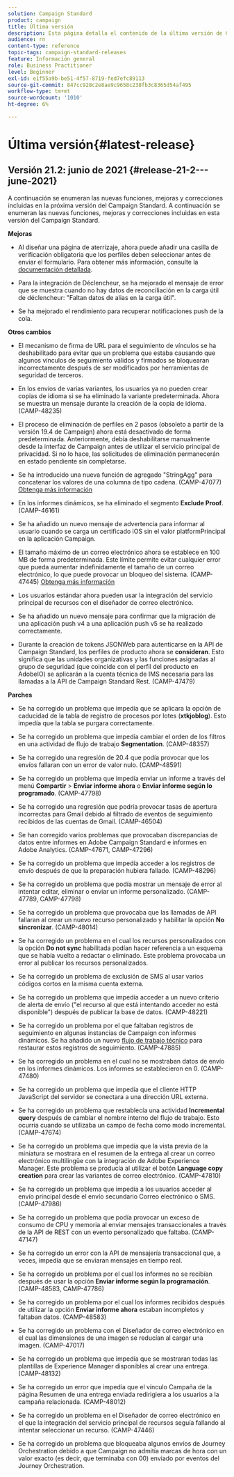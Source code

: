 ```yaml
---
solution: Campaign Standard
product: campaign
title: Última versión
description: Esta página detalla el contenido de la última versión de Campaign Standard
audience: rn
content-type: reference
topic-tags: campaign-standard-releases
feature: Información general
role: Business Practitioner
level: Beginner
exl-id: e1f55a9b-be51-4f57-8719-fed7efc89113
source-git-commit: 847cc928c2e8ae9c9658c238fb3c8365d54af495
workflow-type: tm+mt
source-wordcount: '1010'
ht-degree: 6%

---
```


# Última versión{#latest-release}

## Versión 21.2: junio de 2021 {#release-21-2---june-2021}

A continuación se enumeran las nuevas funciones, mejoras y correcciones incluidas en la próxima versión del Campaign Standard.	A continuación se enumeran las nuevas funciones, mejoras y correcciones incluidas en esta versión del Campaign Standard.

**Mejoras**

* Al diseñar una página de aterrizaje, ahora puede añadir una casilla de verificación obligatoria que los perfiles deben seleccionar antes de enviar el formulario. Para obtener más información, consulte la [documentación detallada](../../channels/using/managing-landing-page-form-data.md#agreement-checkbox).

* Para la integración de Déclencheur, se ha mejorado el mensaje de error que se muestra cuando no hay datos de reconciliación en la carga útil de déclencheur: &quot;Faltan datos de alias en la carga útil&quot;.

* Se ha mejorado el rendimiento para recuperar notificaciones push de la cola.

**Otros cambios**

* El mecanismo de firma de URL para el seguimiento de vínculos se ha deshabilitado para evitar que un problema que estaba causando que algunos vínculos de seguimiento válidos y firmados se bloquearan incorrectamente después de ser modificados por herramientas de seguridad de terceros.

* En los envíos de varias variantes, los usuarios ya no pueden crear copias de idioma si se ha eliminado la variante predeterminada. Ahora se muestra un mensaje durante la creación de la copia de idioma. (CAMP-48235)

* El proceso de eliminación de perfiles en 2 pasos (obsoleto a partir de la versión 19.4 de Campaign) ahora está desactivado de forma predeterminada. Anteriormente, debía deshabilitarse manualmente desde la interfaz de Campaign antes de utilizar el servicio principal de privacidad. Si no lo hace, las solicitudes de eliminación permanecerán en estado pendiente sin completarse.

* Se ha introducido una nueva función de agregado &quot;StringAgg&quot; para concatenar los valores de una columna de tipo cadena. (CAMP-47077) [Obtenga más información](../../automating/using/list-of-functions.md#aggregates)

* En los informes dinámicos, se ha eliminado el segmento **Exclude Proof**. (CAMP-46161)

* Se ha añadido un nuevo mensaje de advertencia para informar al usuario cuando se carga un certificado iOS sin el valor platformPrincipal en la aplicación Campaign.

* El tamaño máximo de un correo electrónico ahora se establece en 100 MB de forma predeterminada. Este límite permite evitar cualquier error que pueda aumentar indefinidamente el tamaño de un correo electrónico, lo que puede provocar un bloqueo del sistema. (CAMP-47445) [Obtenga más información](../../sending/using/design-and-personalize.md#email-size)

* Los usuarios estándar ahora pueden usar la integración del servicio principal de recursos con el diseñador de correo electrónico.

* Se ha añadido un nuevo mensaje para confirmar que la migración de una aplicación push v4 a una aplicación push v5 se ha realizado correctamente.

* Durante la creación de tokens JSONWeb para autenticarse en la API de Campaign Standard, los perfiles de producto ahora se **consideran**. Esto significa que las unidades organizativas y las funciones asignadas al grupo de seguridad (que coincide con el perfil del producto en AdobeIO) se aplicarán a la cuenta técnica de IMS necesaria para las llamadas a la API de Campaign Standard Rest. (CAMP-47479)

**Parches**

* Se ha corregido un problema que impedía que se aplicara la opción de caducidad de la tabla de registro de procesos por lotes (**xtkjoblog**). Esto impedía que la tabla se purgara correctamente.

* Se ha corregido un problema que impedía cambiar el orden de los filtros en una actividad de flujo de trabajo **Segmentation**. (CAMP-48357)

* Se ha corregido una regresión de 20.4 que podía provocar que los envíos fallaran con un error de valor nulo. (CAMP-48591)

* Se ha corregido un problema que impedía enviar un informe a través del menú **Compartir** > **Enviar informe ahora** o **Enviar informe según lo programado**. (CAMP-47798)

* Se ha corregido una regresión que podría provocar tasas de apertura incorrectas para Gmail debido al filtrado de eventos de seguimiento recibidos de las cuentas de Gmail. (CAMP-46504)

* Se han corregido varios problemas que provocaban discrepancias de datos entre informes en Adobe Campaign Standard e informes en Adobe Analytics. (CAMP-47671, CAMP-47296)

* Se ha corregido un problema que impedía acceder a los registros de envío después de que la preparación hubiera fallado. (CAMP-48296)

* Se ha corregido un problema que podía mostrar un mensaje de error al intentar editar, eliminar o enviar un informe personalizado. (CAMP-47789, CAMP-47798)

* Se ha corregido un problema que provocaba que las llamadas de API fallaran al crear un nuevo recurso personalizado y habilitar la opción **No sincronizar**. (CAMP-48014)

* Se ha corregido un problema en el cual los recursos personalizados con la opción **Do not sync** habilitada podían hacer referencia a un esquema que se había vuelto a redactar o eliminado. Este problema provocaba un error al publicar los recursos personalizados.

* Se ha corregido un problema de exclusión de SMS al usar varios códigos cortos en la misma cuenta externa.

* Se ha corregido un problema que impedía acceder a un nuevo criterio de alerta de envío (&quot;el recurso al que está intentando acceder no está disponible&quot;) después de publicar la base de datos. (CAMP-48221)

* Se ha corregido un problema por el que faltaban registros de seguimiento en algunas instancias de Campaign con informes dinámicos. Se ha añadido un nuevo [flujo de trabajo técnico](../../administration/using/technical-workflows.md) para restaurar estos registros de seguimiento. (CAMP-47885)

* Se ha corregido un problema en el cual no se mostraban datos de envío en los informes dinámicos. Los informes se establecieron en 0. (CAMP-47480)

* Se ha corregido un problema que impedía que el cliente HTTP JavaScript del servidor se conectara a una dirección URL externa.

* Se ha corregido un problema que restablecía una actividad **Incremental query** después de cambiar el nombre interno del flujo de trabajo. Esto ocurría cuando se utilizaba un campo de fecha como modo incremental. (CAMP-47674)

* Se ha corregido un problema que impedía que la vista previa de la miniatura se mostrara en el resumen de la entrega al crear un correo electrónico multilingüe con la integración de Adobe Experience Manager. Este problema se producía al utilizar el botón **Language copy creation** para crear las variantes de correo electrónico. (CAMP-47810)

* Se ha corregido un problema que impedía a los usuarios acceder al envío principal desde el envío secundario Correo electrónico o SMS. (CAMP-47986)

* Se ha corregido un problema que podía provocar un exceso de consumo de CPU y memoria al enviar mensajes transaccionales a través de la API de REST con un evento personalizado que faltaba. (CAMP-47147)

* Se ha corregido un error con la API de mensajería transaccional que, a veces, impedía que se enviaran mensajes en tiempo real.

* Se ha corregido un problema por el cual los informes no se recibían después de usar la opción **Enviar informe según la programación**. (CAMP-48583, CAMP-47786)

* Se ha corregido un problema por el cual los informes recibidos después de utilizar la opción **Enviar informe ahora** estaban incompletos y faltaban datos. (CAMP-48583)

* Se ha corregido un problema con el Diseñador de correo electrónico en el cual las dimensiones de una imagen se reducían al cargar una imagen. (CAMP-47017)

* Se ha corregido un problema que impedía que se mostraran todas las plantillas de Experience Manager disponibles al crear una entrega. (CAMP-48132)

* Se ha corregido un error que impedía que el vínculo Campaña de la página Resumen de una entrega enviada redirigiera a los usuarios a la campaña relacionada. (CAMP-48012)

* Se ha corregido un problema en el Diseñador de correo electrónico en el que la integración del servicio principal de recursos seguía fallando al intentar seleccionar un recurso. (CAMP-47446)

* Se ha corregido un problema que bloqueaba algunos envíos de Journey Orchestration debido a que Campaign no admitía marcas de hora con un valor exacto (es decir, que terminaba con 00) enviado por eventos del Journey Orchestration.
